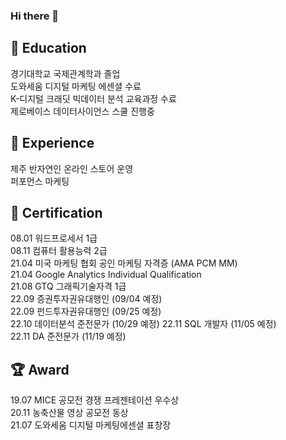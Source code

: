 ### Hi there 👋

<!--
**vive0508/vive0508** is a ✨ _special_ ✨ repository because its `README.md` (this file) appears on your GitHub profile.

Here are some ideas to get you started:

- 🔭 I’m currently working on ...
- 🌱 I’m currently learning ...
- 👯 I’m looking to collaborate on ...
- 🤔 I’m looking for help with ...
- 💬 Ask me about ...
- 📫 How to reach me: ...
- 😄 Pronouns: ...
- ⚡ Fun fact: ...
-->


## :book: Education
경기대학교 국제관계학과 졸업  
도와세움 디지털 마케팅 에센셜 수료   
K-디지털 크래딧 빅데이터 분석 교육과정 수료   
제로베이스 데이터사이언스 스쿨 진행중   

## :eyes: Experience
제주 반자연인 온라인 스토어 운영   
퍼포먼스 마케팅

## :page_with_curl: Certification
08.01 워드프로세서 1급    
08.11 컴퓨터 활용능력 2급   
21.04 미국 마케팅 협회 공인 마케팅 자격증 (AMA PCM MM)   
21.04 Google Analytics Individual Qualification   
21.08 GTQ 그래픽기술자격 1급   
22.09 증권투자권유대행인  (09/04 예정)   
22.09 펀드투자권유대행인  (09/25 예정)  
22.10 데이터분석 준전문가 (10/29 예정)
22.11 SQL 개발자 (11/05 예정)    
22.11 DA 준전문가 (11/19 예정)


## :trophy: Award
19.07 MICE 공모전 경쟁 프레젠테이션 우수상  
20.11 농축산물 영상 공모전 동상   
21.07 도와세움 디지털 마케팅에센셜 표창장   



